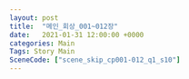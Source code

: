 ```yaml
---
layout: post
title:  "메인_회상_001~012장"
date:   2021-01-31 12:00:00 +0000
categories: Main
Tags: Story Main
SceneCode: ["scene_skip_cp001-012_q1_s10"]
---
```

